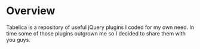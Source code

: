 <h1>Overview</h1>
Tabelica is a repository of useful jQuery plugins I coded for my own need. 
In time some of those plugins outgrown me so I decided to share them with you guys. 
